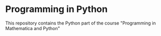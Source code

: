 # Programming in Python
This repository contains the Python part of the course "Programming in Mathematica and Python"
